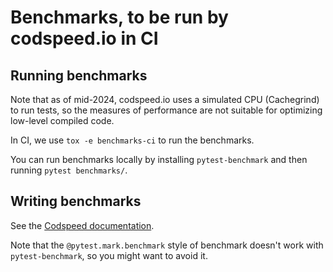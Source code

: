 # Benchmarks, to be run by codspeed.io in CI

## Running benchmarks

Note that as of mid-2024, codspeed.io uses a simulated CPU (Cachegrind) to run tests, so the measures of performance are not suitable for optimizing low-level compiled code.

In CI, we use `tox -e benchmarks-ci` to run the benchmarks.

You can run benchmarks locally by installing `pytest-benchmark` and then running `pytest benchmarks/`.

## Writing benchmarks

See the [Codspeed documentation](https://docs.codspeed.io/benchmarks/python).

Note that the `@pytest.mark.benchmark` style of benchmark doesn't work with `pytest-benchmark`, so you might want to avoid it.
